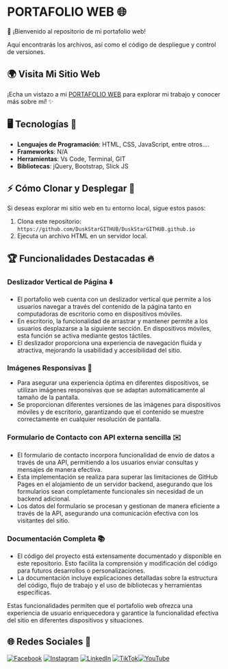 # **PORTAFOLIO WEB** 🌐

👋 ¡Bienvenido al repositorio de mi portafolio web!

Aquí encontrarás los archivos, así como el código de despliegue y control de versiones.

## 🌍 Visita Mi Sitio Web

¡Echa un vistazo a mi [PORTAFOLIO WEB](https://duskstargithub.github.io/) para explorar mi trabajo y conocer más sobre mí! ✨

## 🖥️ **Tecnologías** 🚀

- **Lenguajes de Programación**: HTML, CSS, JavaScript, entre otros....
- **Frameworks**: N/A
- **Herramientas**: Vs Code, Terminal, GIT 
- **Bibliotecas**: jQuery, Bootstrap, Slick JS

## ⚡ **Cómo Clonar y Desplegar** 🌱

Si deseas explorar mi sitio web en tu entorno local, sigue estos pasos:

1. Clona este repositorio: `https://github.com/DuskStarGITHUB/DuskStarGITHUB.github.io`
2. Ejecuta un archivo HTML en un servidor local.

## 🏆 **Funcionalidades Destacadas** 🔥

### **Deslizador Vertical de Página** ⬇️
- El portafolio web cuenta con un deslizador vertical que permite a los usuarios navegar a través del contenido de la página tanto en computadoras de escritorio como en dispositivos móviles.
- En escritorio, la funcionalidad de arrastrar y mantener permite a los usuarios desplazarse a la siguiente sección. En dispositivos móviles, esta función se activa mediante gestos táctiles.
- El deslizador proporciona una experiencia de navegación fluida y atractiva, mejorando la usabilidad y accesibilidad del sitio.

### **Imágenes Responsivas** 📸
- Para asegurar una experiencia óptima en diferentes dispositivos, se utilizan imágenes responsivas que se adaptan automáticamente al tamaño de la pantalla.
- Se proporcionan diferentes versiones de las imágenes para dispositivos móviles y de escritorio, garantizando que el contenido se muestre correctamente en cualquier resolución de pantalla.

### **Formulario de Contacto con API externa sencilla** ✉️
- El formulario de contacto incorpora funcionalidad de envío de datos a través de una API, permitiendo a los usuarios enviar consultas y mensajes de manera efectiva.
- Esta implementación se realiza para superar las limitaciones de GitHub Pages en el alojamiento de un servidor backend, asegurando que los formularios sean completamente funcionales sin necesidad de un backend adicional.
- Los datos del formulario se procesan y gestionan de manera eficiente a través de la API, asegurando una comunicación efectiva con los visitantes del sitio.

### **Documentación Completa** 📚
- El código del proyecto está extensamente documentado y disponible en este repositorio. Esto facilita la comprensión y modificación del código para futuros desarrollos o personalizaciones.
- La documentación incluye explicaciones detalladas sobre la estructura del código, flujo de trabajo y el uso de bibliotecas y herramientas específicas.

Estas funcionalidades permiten que el portafolio web ofrezca una experiencia de usuario enriquecedora y garantice la funcionalidad efectiva del sitio en diferentes dispositivos y situaciones.

## 🌐 **Redes Sociales** 📱

[![Facebook](https://img.shields.io/badge/Facebook-%231877F2.svg?logo=Facebook&logoColor=white)](https://www.facebook.com/duskstarspr) [![Instagram](https://img.shields.io/badge/Instagram-%23E4405F.svg?logo=Instagram&logoColor=white)](https://instagram.com/lduskstarl) [![LinkedIn](https://img.shields.io/badge/LinkedIn-%230077B5.svg?logo=linkedin&logoColor=white)](https://linkedin.com/in/speencer-lk) [![TikTok](https://img.shields.io/badge/TikTok-%23000000.svg?logo=TikTok&logoColor=white)](https://tiktok.com/@iduskstari)[![YouTube](https://img.shields.io/badge/YouTube-%23FF0000.svg?logo=YouTube&logoColor=white)](https://youtube.com/@@duskstar2759)
